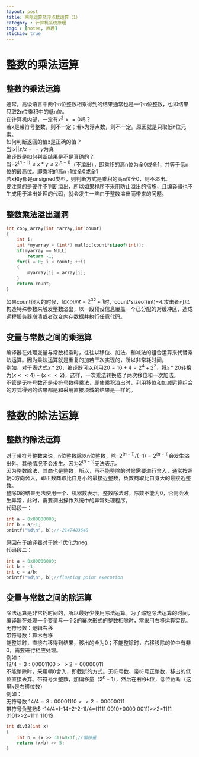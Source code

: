 ```yaml
---
layout: post
title: 乘除运算及浮点数运算（1）
category : 计算机系统原理
tags : [notes, 原理]
stickie: true
---
```



整数的乘法运算
===

整数的乘法运算
---
通常，高级语言中两个n位整数相乘得到的结果通常也是一个n位整数，也即结果只取2n位乘积中的低n位。  
在计算机内部，一定有$x^2>=0$吗？  
若x是带符号整数，则不一定；若x为浮点数，则不一定。原因就是只取低n位元素。  
如何判断返回的值z是正确的值？  
当$!x || z/x==y$为真  
编译器是如何判断结果是不是真确的？  
当$-2^{(n-1)}≤x*y≤2^{(n-1)}​$（不溢出），即乘积的高n位为全0或全1，并等于低n位的最高位。即乘积的高n+1位全0或全1  
若x和y都是unsigned类型，则判断方式是乘积的高n位全0，则不溢出。  
要注意的是硬件不判断溢出，所以如果程序不采用防止溢出的措施，且编译器也不生成用于溢出处理的代码，就会发生一些由于整数溢出而带来的问题。  

整数乘法溢出漏洞
---

```c
int copy_array(int *array,int count)
{
	int i;
	int *myarray = (int*) malloc(count*sizeof(int));
	if(myarray == NULL)
		return -1;
	for(i = 0; i < count; ++i)
	{
		myarray[i] = array[i];
	}
	return count;
}
```
如果count很大的时候，如$count=2^{32}+1$时，count*sizeof(int)=4.攻击者可以构造特殊参数来触发整数溢出，以一段预设信息覆盖一个已分配的对缓冲区，造成远程服务器崩溃或者改变内存数据并执行任意代码。

变量与常数之间的乘运算
---
编译器在处理变量与常数相乘时，往往以移位、加法、和减法的组合运算来代替乘法运算。因为乘法运算就是重复的加若干次实现的，所以非常耗时间。  
例如，对于表达式$x*20$，编译器可以利用$20=16+4=2^4+2^2$，将$x*20$转换为$(x<<4)+(x<<2)$，这样，一次乘法转换成了两次移位和一次加法。  
不管是无符号数还是带符号数得乘法，即使乘积溢出时，利用移位和加减运算组合的方式得到的结果都是和采用直接项城的结果是一样的。

整数的除法运算
===

整数的除法运算
---
对于带符号整数来说，n位整数除以n位整数，除$-2^{(n-1)}/(-1)=2^{(n-1)}$会发生溢出外，其他情况不会发生。因为$2^{(n-1)}$无法表示。  
因为整数除法，其商也是整数，所以，再不能整除的时候需要进行舍入，通常按照朝0方向舍入，即正数商取比自身小的最接近整数，负数商取比自身大的最接近整数。  
整除0的结果无法使用一个、机器数表示。整数除法时，除数不能为0，否则会发生异常，此时，需要调出操作系统中的异常处理程序。  
代码段一：

```c
int a = 0x80000000;
int b = a/-1;
printf("%d\n", b);//-2147483648
```
原因在于编译器对于除-1优化为neg  
代码段二：

```c
int a = 0x80000000;
int b = -1;
int c = a/b;
printf("%d\n", b);//floating point execption
```

变量与常数之间的除运算
---
除法运算是非常耗时间的，所以最好少使用除法运算。为了缩短除法运算的时间，编译器在处理一个变量与一个2的幂次形式的整数相除时，常采用右移运算实现。  
无符号数：逻辑右移  
带符号数：算术右移  
能整除时，直接右移得到结果，移出的全为0；不能整除时，右移移除的位中有非0，需要进行相应处理。  
例如：  
$12/4 = 3:0000 1100>>2=0000 0011$  
不能整除时，采用朝0舍入，即截断的方式。无符号数、带符号正整数，移出的低位直接丢弃。带符号负整数，加偏移量$（2^k-1）$，然后在右移k位，低位截断（这里k是右移位数）  
例如：  
无符号数 $14/4=3:0000 1110>>2 = 0000 0011$  
带符号负整数$ -14/4=(-14+2^2-1)/4=(1111 0010+0000 0011)>>2=1111 0101>>2=1111 1101$

```c
int div32(int x)
{
	int b = (x >> 31)&0x1f;//偏移量
	return (x+b) >> 5;
}
```
